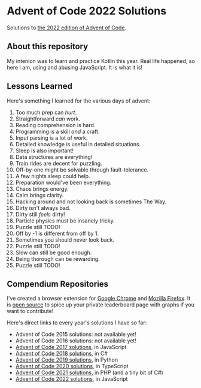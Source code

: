 # Advent of Code 2022 Solutions

Solutions to [the 2022 edition of Advent of Code](https://adventofcode.com/2022).

## About this repository

My intenion was to learn and practice Kotlin this year.
Real life happened, so here I am, using and abusing JavaScript.
It is what it is!

## Lessons Learned

Here's something I learned for the various days of advent:

1. Too much prep can *hurt*.
2. Straightforward *can* work.
3. Reading comprehension is hard.
4. Programming is a skill *and* a craft.
5. Input parsing is a lot of work.
6. Detailed knowledge is useful in detailed situations.
7. Sleep is also important!
8. Data structures are everything!
9. Train rides are decent for puzzling.
10. Off-by-one might be solvable through fault-tolerance.
11. A few nights sleep could help.
12. Preparation would've been everything.
13. Chaos brings energy.
14. Calm brings clarity.
15. Hacking around and not looking back is sometimes The Way.
16. Dirty isn't always bad.
17. Dirty still *feels* dirty!
18. Particle physics must be insanely tricky.
19. Puzzle still TODO!
20. Off by -1 is different from off by 1.
21. Sometimes you should never look back.
22. Puzzle still TODO!
23. Slow can still be good enough.
24. Being thorough can be rewarding.
25. Puzzle still TODO!

## Compendium Repositories

I've created a browser extension for [Google Chrome](https://chrome.google.com/webstore/detail/ipbomkmbokofodhhjpipflmdplipblbe) and [Mozilla Firefox](https://addons.mozilla.org/en-US/firefox/addon/advent-of-code-charts/).
It is [open source](https://github.com/jeroenheijmans/advent-of-code-charts) to spice up your private leaderboard page with graphs if you want to contribute!

Here's direct links to every year's solutions I have so far:

- Advent of Code 2015 solutions: not available yet!
- Advent of Code 2016 solutions: not available yet!
- [Advent of Code 2017 solutions](https://github.com/jeroenheijmans/advent-of-code-2017), in JavaScript
- [Advent of Code 2018 solutions](https://github.com/jeroenheijmans/advent-of-code-2018), in C#
- [Advent of Code 2019 solutions](https://github.com/jeroenheijmans/advent-of-code-2019), in Python
- [Advent of Code 2020 solutions](https://github.com/jeroenheijmans/advent-of-code-2020), in TypeScript
- [Advent of Code 2021 solutions](https://github.com/jeroenheijmans/advent-of-code-2021), in PHP (and a tiny bit of C#)
- [Advent of Code 2022 solutions](https://github.com/jeroenheijmans/advent-of-code-2022), in JavaScript
